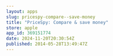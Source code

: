 ```yaml
---
layout: apps
slug: pricespy-compare--save-money
title: "PriceSpy: Compare & save money"
store: apple
app_id: 369151774
date: 2024-11-20T20:30:54Z
published: 2014-05-28T13:49:47Z
---
```

